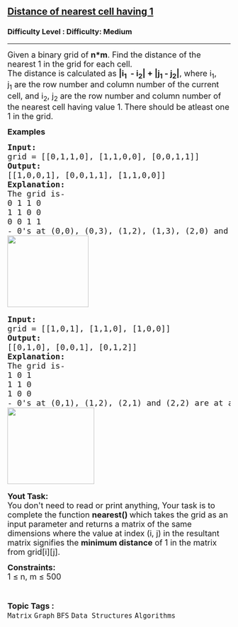 <h2><a href="https://www.geeksforgeeks.org/problems/distance-of-nearest-cell-having-1-1587115620/1">Distance of nearest cell having 1</a></h2><h3>Difficulty Level : Difficulty: Medium</h3><hr><div class="problems_problem_content__Xm_eO"><p><span style="font-size: 18px;">Given a binary grid of <strong>n*m</strong>. Find the distance of the nearest 1 in the grid&nbsp;for each cell.<br>The distance is calculated as&nbsp;<strong>|i<sub>1</sub>&nbsp; - i<sub>2</sub>| + |j<sub>1</sub>&nbsp;- j<sub>2</sub>|</strong>, where i<sub>1</sub>, j<sub>1</sub>&nbsp;are the row number and column number of the current cell, and i<sub>2</sub>, j<sub>2</sub>&nbsp;are the row number and column number of the nearest cell having value 1.</span>&nbsp;<span style="font-size: 18px;">There should be atleast one 1 in the grid.</span></p>
<p><span style="font-size: 18px;"><strong>Examples</strong></span></p>
<pre><span style="font-size: 18px;"><strong>Input: <br></strong>grid = [[0,1,1,0], [1,1,0,0], [0,0,1,1]]
<strong>Output: <br></strong>[[1,0,0,1], [0,0,1,1], [1,1,0,0]]
<strong>Explanation: <br></strong>The grid is-
0 1 1 0&nbsp;
1 1 0 0&nbsp;
0 0 1 1&nbsp;
- 0's at (0,0), (0,3), (1,2), (1,3), (2,0) and (2,1) are at a distance of 1 from 1's at (0,1), (0,2), (0,2), (2,3), (1,0) and (1,1) respectively.
</span><img src="https://media.geeksforgeeks.org/img-practice/prod/addEditProblem/701275/Web/Other/blobid0_1745302650.jpg" width="183" height="162"> </pre>
<pre><span style="font-size: 18px;"><strong>Input: <br></strong>grid = [[1,0,1], [1,1,0], [1,0,0]]
<strong>Output: <br></strong>[[0,1,0], [0,0,1], [0,1,2]]
<strong>Explanation:</strong></span><span style="font-size: 18px;">&nbsp;<br>The grid is-
1 0 1
1 1 0
1 0 0
- 0's at (0,1), (1,2), (2,1) and (2,2) are at a  distance of 1, 1, 1 and 2 from 1's at (0,0), (0,2), (2,0) and (1,1) respectively.
</span><img src="https://media.geeksforgeeks.org/img-practice/prod/addEditProblem/701275/Web/Other/blobid1_1745302675.jpg" width="196" height="173"> </pre>
<p><span style="font-size: 18px;"><strong>Yout Task:</strong><br>You don't need to read or print anything, Your task is to complete the function&nbsp;<strong>nearest()&nbsp;</strong>which takes the grid as an input parameter and returns a matrix of the same dimensions where the value at index (i, j) in the resultant matrix signifies the <strong>minimum distance</strong> of 1 in the matrix from grid[i][j].</span></p>
<p><span style="font-size: 18px;"><strong>Constraints:</strong><br>1 ≤ n, m ≤ 500</span></p></div><br><p><span style=font-size:18px><strong>Topic Tags : </strong><br><code>Matrix</code>&nbsp;<code>Graph</code>&nbsp;<code>BFS</code>&nbsp;<code>Data Structures</code>&nbsp;<code>Algorithms</code>&nbsp;